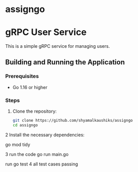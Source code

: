 # assigngo

# gRPC User Service

This is a simple gRPC service for managing users.

## Building and Running the Application

### Prerequisites

- Go 1.16 or higher

### Steps

1. Clone the repository:

   ```sh
   git clone https://github.com/shyamalkaushiks/assigngo
   cd assigngo

2   Install the necessary dependencies:

go mod tidy

3 run the code 
go run main.go

run go test
4 all test cases passing
